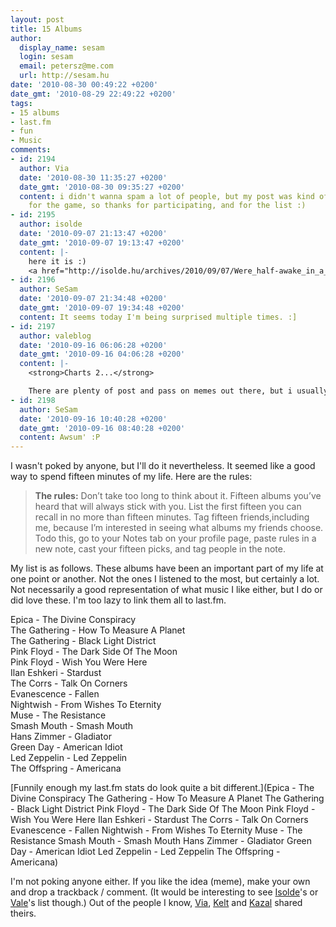 ```yaml
---
layout: post
title: 15 Albums
author:
  display_name: sesam
  login: sesam
  email: petersz@me.com
  url: http://sesam.hu
date: '2010-08-30 00:49:22 +0200'
date_gmt: '2010-08-29 22:49:22 +0200'
tags:
- 15 albums
- last.fm
- fun
- Music
comments:
- id: 2194
  author: Via
  date: '2010-08-30 11:35:27 +0200'
  date_gmt: '2010-08-30 09:35:27 +0200'
  content: i didn't wanna spam a lot of people, but my post was kind of on open invitation
    for the game, so thanks for participating, and for the list :)
- id: 2195
  author: isolde
  date: '2010-09-07 21:13:47 +0200'
  date_gmt: '2010-09-07 19:13:47 +0200'
  content: |-
    here it is :)
    <a href="http://isolde.hu/archives/2010/09/07/Were_half-awake_in_a_fake_empire/" rel="nofollow">http://isolde.hu/archives/2010/09/07/Were_half-awake_in_a_fake_empire/</a>
- id: 2196
  author: SeSam
  date: '2010-09-07 21:34:48 +0200'
  date_gmt: '2010-09-07 19:34:48 +0200'
  content: It seems today I'm being surprised multiple times. :]
- id: 2197
  author: valeblog
  date: '2010-09-16 06:06:28 +0200'
  date_gmt: '2010-09-16 04:06:28 +0200'
  content: |-
    <strong>Charts 2...</strong>

    There are plenty of post and pass on memes out there, but i usually quietly stay out of them. But now i've been asked to post fifteen music albums i'll probably...
- id: 2198
  author: SeSam
  date: '2010-09-16 10:40:28 +0200'
  date_gmt: '2010-09-16 08:40:28 +0200'
  content: Awsum' :P
---
```


I wasn't poked by anyone, but I'll do it nevertheless. It seemed like a good way to spend fifteen minutes of my life. Here are the rules:

> **The rules:** Don’t take too long to think about it. Fifteen albums you’ve heard that will always stick with you. List the first fifteen you can recall in no more than fifteen minutes. Tag fifteen friends,including me, because I’m interested in seeing what albums my friends choose. Todo this, go to your Notes tab on your profile page, paste rules in a new note, cast your fifteen picks, and tag people in the note.

My list is as follows. These albums have been an important part of my life at one point or another. Not the ones I listened to the most, but certainly a lot. Not necessarily a good representation of what music I like either, but I do or did love these. I'm too lazy to link them all to last.fm.

Epica - The Divine Conspiracy  
The Gathering - How To Measure A Planet  
The Gathering - Black Light District  
Pink Floyd - The Dark Side Of The Moon  
Pink Floyd - Wish You Were Here  
Ilan Eshkeri - Stardust  
The Corrs - Talk On Corners  
Evanescence - Fallen  
Nightwish - From Wishes To Eternity  
Muse - The Resistance  
Smash Mouth - Smash Mouth  
Hans Zimmer - Gladiator  
Green Day - American Idiot  
Led Zeppelin - Led Zeppelin  
The Offspring - Americana

[Funnily enough my last.fm stats do look quite a bit different.](Epica - The Divine Conspiracy The Gathering - How To Measure A Planet The Gathering - Black Light District Pink Floyd - The Dark Side Of The Moon Pink Floyd - Wish You Were Here Ilan Eshkeri - Stardust The Corrs - Talk On Corners Evanescence - Fallen Nightwish - From Wishes To Eternity Muse - The Resistance Smash Mouth - Smash Mouth Hans Zimmer - Gladiator Green Day - American Idiot Led Zeppelin - Led Zeppelin The Offspring - Americana)

I'm not poking anyone either. If you like the idea (meme), make your own and drop a trackback / comment. (It would be interesting to see [Isolde](http://isolde.hu)'s or [Vale](http://blog.vlaerauko.net)'s list though.) Out of the people I know, [Via](http://sirubia.net/2010/08/26/15-album), [Kelt](http://worldshots.hu/2010-08/15-album) and [Kazal](http://kazal.tumblr.com/post/1008250560/15-albums) shared theirs.
